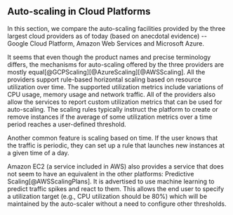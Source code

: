 ## Auto-scaling in Cloud Platforms

In this section, we compare the auto-scaling facilities provided by the three 
largest cloud providers as of today (based on anecdotal evidence) -- Google 
Cloud Platform, Amazon Web Services and Microsoft Azure.

It seems that even though the product names and precise terminology differs, the 
mechanisms for auto-scaling offered by the three providers are mostly 
equal[@GCPScaling][@AzureScaling][@AWSScaling]. All the providers support 
rule-based horizontal scaling based on resource utilization over time. The 
supported utilization metrics include variations of CPU usage, memory usage and 
network traffic. All of the providers also allow the services to report custom 
utilization metrics that can be used for auto-scaling. The scaling rules 
typically instruct the platform to create or remove instances if the average of 
some utilization metrics over a time period reaches a user-defined threshold.

Another common feature is scaling based on time. If the user knows that the 
traffic is periodic, they can set up a rule that launches new instances at a 
given time of a day.

Amazon EC2 (a service included in AWS) also provides a service that does not 
seem to have an equivalent in the other platforms: Predictive 
Scaling[@AWSScalingPlans]. It is advertised to use machine learning to predict 
traffic spikes and react to them. This allows the end user to specify a 
utilization target (e.g., CPU utilization should be 80%) which will be 
maintained by the auto-scaler without a need to configure other thresholds.
